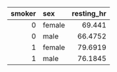 |   smoker | sex    |   resting_hr |
|---------:|:-------|-------------:|
|        0 | female |      69.441  |
|        0 | male   |      66.4752 |
|        1 | female |      79.6919 |
|        1 | male   |      76.1845 |